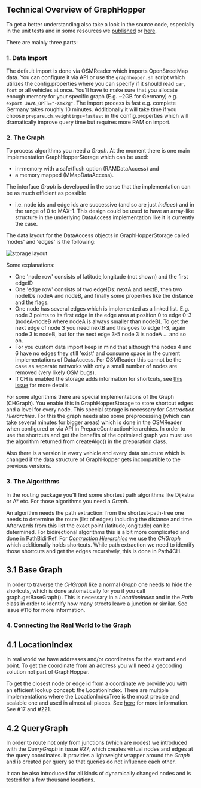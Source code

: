 ## Technical Overview of GraphHopper

To get a better understanding also take a look in the source code, especially in the unit tests and in 
some resources we [published](http://karussell.wordpress.com/2014/01/23/graphhopper-news-article-in-java-magazine-and-fosdem-2014/)
or [here](http://graphhopper.com/public/slides/).

There are mainly three parts:

### 1. Data Import

The default import is done via OSMReader which imports OpenStreetMap data. You can configure it via API 
or use the `graphhopper.sh` script which utilizes the config.properties where you can specify if it should 
read `car`, `foot` or all vehicles at once. You'll have to make sure that you allocate enough memory for your 
specific graph (E.g. ~2GB for Germany) e.g. `export JAVA_OPTS="-Xmx2g"`. The import process is fast e.g. 
complete Germany takes roughly 10 minutes. Additionally it will take time if you choose 
`prepare.ch.weightings=fastest` in the config.properties which will dramatically improve query time
but requires more RAM on import.

### 2. The Graph

To process algorithms you need a _Graph_. At the moment there is one main implementation GraphHopperStorage 
which can be used:

  * in-memory with a safe/flush option (RAMDataAccess) and 
  * a memory mapped (MMapDataAccess).

The interface _Graph_ is developed in the sense that the implementation can be as much efficient as possible
 - i.e. node ids and edge ids are successive (and so are just _indices_) and in the range of 0 to MAX-1. 
This design could be used to have an array-like structure in the underlying DataAccess implementation like 
it is currently the case.

The data layout for the DataAccess objects in GraphHopperStorage called 'nodes' and 'edges' is the following:

![storage layout](http://karussell.files.wordpress.com/2013/08/wiki-graph.png)

Some explanations:
 * One 'node row' consists of latitude,longitude (not shown) and the first edgeID
 * One 'edge row' consists of two edgeIDs: nextA and nextB, then two nodeIDs nodeA and nodeB, and finally some properties like the distance and the flags.
 * One node has several edges which is implemented as a linked list. E.g. node 3 points to its first edge in the edge area at position 0 to edge 0-3 (nodeA-nodeB where nodeA is always smaller than nodeB). To get the next edge of node 3 you need nextB and this goes to edge 1-3, again node 3 is nodeB, but for the next edge 3-5 node 3 is nodeA ... and so on.
 * For you custom data import keep in mind that although the nodes 4 and 6 have no edges they still 'exist' and consume space in the current implementations of DataAccess. For OSMReader this cannot be the case as separate networks with only a small number of nodes are removed (very likely OSM bugs).
 * If CH is enabled the storage adds information for shortcuts, see [this issue](https://github.com/graphhopper/graphhopper/pull/447) for more details.

For some algorithms there are special implementations of the Graph (CHGraph). You enable this in GraphHopperStorage
to store shortcut edges and a level for every node. This special storage is necessary for _Contraction Hierarchies_. 
For this the graph needs also some preprocessing (which can take several minutes for bigger areas) 
which is done in the OSMReader when configured or via API in PrepareContractionHierarchies. 
In order to use the shortcuts and get the benefits of the optimized graph you must use the algorithm returned from 
createAlgo() in the preparation class.

Also there is a version in every vehicle and every data structure which is changed if the 
data structure of GraphHopper gets incompatible to the previous versions.

### 3. The Algorithms

In the routing package you'll find some shortest path algorithms like Dijkstra or A* etc. For those 
algorithms you need a _Graph_.

An algorithm needs the path extraction: from the shortest-path-tree one needs to determine the route 
(list of edges) including the distance and time. Afterwards from this list the exact point (latitude,longitude) 
can be determined. For bidirectional algorithms this is a bit more complicated and done in PathBidirRef. 
For [_Contraction Hierarchies_](http://ad-wiki.informatik.uni-freiburg.de/teaching/EfficientRoutePlanningSS2012)
 we use the _CHGraph_ which additionally holds shortcuts. While path extraction we need to identify those
 shortcuts and get the edges recursively, this is done in Path4CH.

## 3.1 Base Graph

In order to traverse the _CHGraph_ like a normal _Graph_ one needs to hide the shortcuts, which
is done automatically for you if you call graph.getBaseGraph(). This is necessary in a 
_LocationIndex_ and in the _Path_ class in order to identify how many streets leave a junction
or similar. See issue #116 for more information.


### 4. Connecting the Real World to the Graph

## 4.1 LocationIndex

In real world we have addresses and/or coordinates for the start and end point. 
To get the coordinate from an address you will need a geocoding solution not part of GraphHopper.

To get the closest node or edge id from a coordinate we provide you with an efficient lookup concept:
the LocationIndex. There are multiple implementations
where the LocationIndexTree is the most precise and scalable one and used in almost all places.
See [here](./location-index.md) for more information. See #17 and #221.


## 4.2 QueryGraph

In order to route not only from junctions (which are nodes) we introduced with the _QueryGraph_ in issue #27,
which creates virtual nodes and edges at the query coordinates. It provides a lightweight wrapper around
the _Graph_ and is created per query so that queries do not influence each other.

It can be also introduced for all kinds of dynamically changed nodes and is tested for a few thousand locations.

